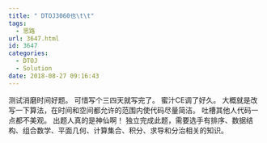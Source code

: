 ```yaml
---
title: " DTOJ3060也\t\t"
tags:
  - 思路
url: 3647.html
id: 3647
categories:
  - DTOJ
  - Solution
date: 2018-08-27 09:16:43
---
```


测试消磨时间好题。 可惜写个三四天就写完了。 蜜汁CE调了好久。 大概就是改写一下算法，在时间和空间都允许的范围内使代码尽量简洁。 吐槽其他人代码一点都不美观。 出题人真的是神仙啊！ 独立完成此题，需要选手有排序、数据结构、组合数学、平面几何、计算集合、积分、求导和分治相关的知识。